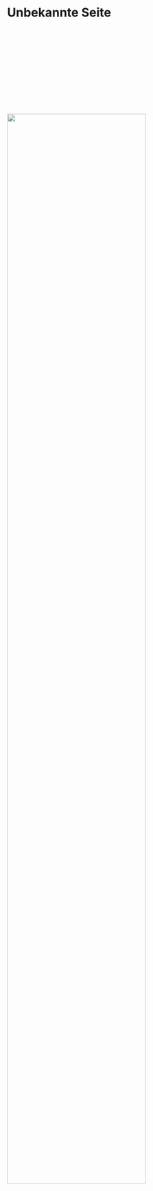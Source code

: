# Unbekannte Seite

<style>
  img {
    width:80%;
    margin:5vh auto;
  }
</style>

<img src="/assets/svg/banner/baustelle.svg">
